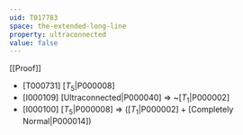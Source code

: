 ```yaml
---
uid: T017783
space: the-extended-long-line
property: ultraconnected
value: false
---
```

[[Proof]]

* [T000731] [$T_5$|P000008]
* [I000109] [Ultraconnected|P000040] => ~[$T_1$|P000002]
* [I000100] [$T_5$|P000008] => ([$T_1$|P000002] + [Completely Normal|P000014])

